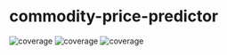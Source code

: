 # commodity-price-predictor
![coverage](https://img.shields.io/badge/Python-3.10.9-purple) ![coverage](https://img.shields.io/badge/Framework-Streamlit-orange) ![coverage](https://img.shields.io/badge/API-TMDB-yellow)
